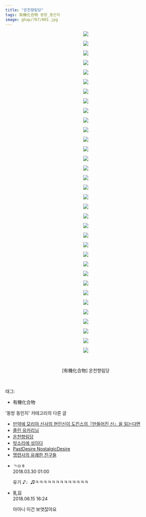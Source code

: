```yaml
---
title: "온천향림당"
tags: 有機化合物 동방_동인지
image: ghap/767/001.jpg
---
```

<div class="article">
<p style="text-align: center; clear: none; float: none;"><img src="{{ site.nasurl }}/ghap/767/001.jpg"/></p>
<p style="text-align: center; clear: none; float: none;"><img src="{{ site.nasurl }}/ghap/767/002.jpg"/></p>
<p style="text-align: center; clear: none; float: none;"><img src="{{ site.nasurl }}/ghap/767/003.jpg"/></p>
<p style="text-align: center; clear: none; float: none;"><img src="{{ site.nasurl }}/ghap/767/004.jpg"/></p>
<p style="text-align: center; clear: none; float: none;"><img src="{{ site.nasurl }}/ghap/767/005.jpg"/></p>
<p style="text-align: center; clear: none; float: none;"><img src="{{ site.nasurl }}/ghap/767/006.jpg"/></p>
<p style="text-align: center; clear: none; float: none;"><img src="{{ site.nasurl }}/ghap/767/007.jpg"/></p>
<p style="text-align: center; clear: none; float: none;"><img src="{{ site.nasurl }}/ghap/767/008.jpg"/></p>
<p style="text-align: center; clear: none; float: none;"><img src="{{ site.nasurl }}/ghap/767/009.jpg"/></p>
<p style="text-align: center; clear: none; float: none;"><img src="{{ site.nasurl }}/ghap/767/010.jpg"/></p>
<p style="text-align: center; clear: none; float: none;"><img src="{{ site.nasurl }}/ghap/767/011.jpg"/></p>
<p style="text-align: center; clear: none; float: none;"><img src="{{ site.nasurl }}/ghap/767/012.jpg"/></p>
<p style="text-align: center; clear: none; float: none;"><img src="{{ site.nasurl }}/ghap/767/013.jpg"/></p>
<p style="text-align: center; clear: none; float: none;"><img src="{{ site.nasurl }}/ghap/767/014.jpg"/></p>
<p style="text-align: center; clear: none; float: none;"><img src="{{ site.nasurl }}/ghap/767/015.jpg"/></p>
<p style="text-align: center; clear: none; float: none;"><img src="{{ site.nasurl }}/ghap/767/016.jpg"/></p>
<p style="text-align: center; clear: none; float: none;"><img src="{{ site.nasurl }}/ghap/767/017.jpg"/></p>
<p style="text-align: center; clear: none; float: none;"><img src="{{ site.nasurl }}/ghap/767/018.jpg"/></p>
<p style="text-align: center; clear: none; float: none;"><img src="{{ site.nasurl }}/ghap/767/019.jpg"/></p>
<p style="text-align: center; clear: none; float: none;"><img src="{{ site.nasurl }}/ghap/767/020.jpg"/></p>
<p style="text-align: center; clear: none; float: none;"><img src="{{ site.nasurl }}/ghap/767/021.jpg"/></p>
<p style="text-align: center; clear: none; float: none;"><img src="{{ site.nasurl }}/ghap/767/022.jpg"/></p>
<p style="text-align: center; clear: none; float: none;"><img src="{{ site.nasurl }}/ghap/767/023.jpg"/></p>
<p style="text-align: center; clear: none; float: none;"><img src="{{ site.nasurl }}/ghap/767/024.jpg"/></p>
<p style="text-align: center; clear: none; float: none;"><img src="{{ site.nasurl }}/ghap/767/025.jpg"/></p>
<p style="text-align: center; clear: none; float: none;"><img src="{{ site.nasurl }}/ghap/767/026.jpg"/></p>
<p style="text-align: center; clear: none; float: none;"><img src="{{ site.nasurl }}/ghap/767/027.jpg"/></p>
<p style="text-align: center; clear: none; float: none;"><img src="{{ site.nasurl }}/ghap/767/028.jpg"/></p>
<p style="text-align: center; clear: none; float: none;"><img src="{{ site.nasurl }}/ghap/767/029.jpg"/></p>
<p style="text-align: center; clear: none; float: none;"><img src="{{ site.nasurl }}/ghap/767/030.jpg"/></p>
<p style="text-align: center; clear: none; float: none;"><img src="{{ site.nasurl }}/ghap/767/031.jpg"/></p>
<p style="text-align: center; clear: none; float: none;"><img src="{{ site.nasurl }}/ghap/767/032.jpg"/></p>
<p style="text-align: center; clear: none; float: none;"><img src="{{ site.nasurl }}/ghap/767/033.jpg"/></p>
<p style="text-align: center; clear: none; float: none;"><img src="{{ site.nasurl }}/ghap/767/034.jpg"/></p>
<p style="text-align: center; clear: none; float: none;"><br/></p>
<p style="text-align: center; clear: none; float: none;">[有機化合物] 온천향림당</p>
<p><br/></p>
</div><div class="tagTrail">
<p>태그: </p>
<ul>
<li>有機化合物</li>
</ul>
</div><div class="another">
<p>'동방 동인지' 카테고리의 다른 글</p>
<ul>
<li><a href="/2016-07-09-ghap_769">만약에 모리야 신사의 현인신이 도킨스의『만들어진 신』을 읽는다면</a></li>
<li><a href="/2016-07-09-ghap_768">졸린 유카리님</a></li>
<li><a href="/2016-07-09-ghap_767">온천향림당</a></li>
<li><a href="/2016-07-09-ghap_766">빗소리에 섞이다</a></li>
<li><a href="/2016-07-09-ghap_765">PastDesire NostalgicDesire</a></li>
<li><a href="/2016-07-09-ghap_764">명련사의 유쾌한 친구들</a></li>
</ul>
</div><div class="cb_module cb_fluid">
<div class="cb_wrt cb_profile">
<div class="comment">
<ul>
<li class="cb_thumb_off" id="comment15229994">
<div class="cb_comment_area">
<div class="cb_info_area">
<div class="cb_section">
<span class="cb_nick_name">ㄱㅁㅎ</span>
</div>
<div class="cb_section">
<span class="cb_date">2018.03.30 01:00 </span>
</div>
</div>
<div class="cb_dsc_comment">
<p class="cb_dsc">
											유기 ♪♩♫ㅋㅋㅋㅋㅋㅋㅋㅋㅋㅋㅋㅋㅋ
										</p>
</div>
</div></li>
<li class="cb_thumb_off" id="comment15271107">
<div class="cb_comment_area">
<div class="cb_info_area">
<div class="cb_section">
<span class="cb_nick_name">乳豆</span>
</div>
<div class="cb_section">
<span class="cb_date">2018.06.15 16:24 </span>
</div>
</div>
<div class="cb_dsc_comment">
<p class="cb_dsc">
											아아니 이건 보엿잖아요
										</p>
</div>
</div></li>
</ul>
</div>
</div><!-- commentList close -->
</div>